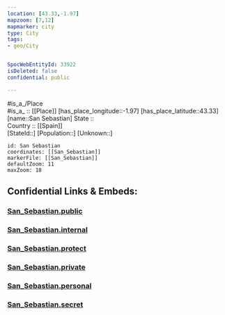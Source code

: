 ```yaml
---
location: [43.33,-1.97] 
mapzoom: [7,12] 
mapmarker: city 
type: City
tags:
- geo/City


SpocWebEntityId: 33922
isDeleted: false
confidential: public

---
```

#is_a_/Place  
#is_a_ :: [[Place]] 
[has_place_longitude::-1.97] 
[has_place_latitude::43.33] 
[name::San Sebastian] 
State ::  
Country :: [[Spain]]  
[StateId::] 
[Population::] 
[Unknown::] 


```leaflet
id: San Sebastian
coordinates: [[San_Sebastian]] 
markerFile: [[San_Sebastian]] 
defaultZoom: 11 
maxZoom: 18
```


## Confidential Links & Embeds: 

### [San_Sebastian.public](/_public/\Earth\Continent\Europe\Europe~South\Spain\Provinces~Spain\Basque_Country\counties~País_Vasco\Gipuzkoa\CitySan_Sebastian.public.md) 

### [San_Sebastian.internal](/_internal/\Earth\Continent\Europe\Europe~South\Spain\Provinces~Spain\Basque_Country\counties~País_Vasco\Gipuzkoa\CitySan_Sebastian.internal.md) 

### [San_Sebastian.protect](/_protect/\Earth\Continent\Europe\Europe~South\Spain\Provinces~Spain\Basque_Country\counties~País_Vasco\Gipuzkoa\CitySan_Sebastian.protect.md) 

### [San_Sebastian.private](/_private/\Earth\Continent\Europe\Europe~South\Spain\Provinces~Spain\Basque_Country\counties~País_Vasco\Gipuzkoa\CitySan_Sebastian.private.md) 

### [San_Sebastian.personal](/_personal/\Earth\Continent\Europe\Europe~South\Spain\Provinces~Spain\Basque_Country\counties~País_Vasco\Gipuzkoa\CitySan_Sebastian.personal.md) 

### [San_Sebastian.secret](/_secret/\Earth\Continent\Europe\Europe~South\Spain\Provinces~Spain\Basque_Country\counties~País_Vasco\Gipuzkoa\CitySan_Sebastian.secret.md)

